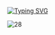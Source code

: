 [![Typing SVG](https://readme-typing-svg.demolab.com?font=Yatra+One&weight=900&size=50&duration=5&pause=1000&color=F70000&center=true&vCenter=true&repeat=false&width=1200&lines=%7C%7C+Arth+%7C%7C)](https://git.io/typing-svg)

![28](https://github.com/user-attachments/assets/a3e4fb38-15be-46b5-ab1a-82d87646da71)

